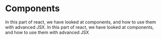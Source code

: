 # Components

In this part of react, we have looked at components, and how to use them with advanced JSX.
In this part of react, we have looked at components, and how to use them with advanced JSX

